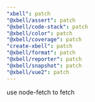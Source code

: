 ```yaml
---
"xbell": patch
"@xbell/assert": patch
"@xbell/code-stack": patch
"@xbell/color": patch
"@xbell/coverage": patch
"create-xbell": patch
"@xbell/format": patch
"@xbell/reporter": patch
"@xbell/snapshot": patch
"@xbell/vue2": patch
---
```


use node-fetch to fetch
